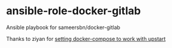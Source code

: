 # ansible-role-docker-gitlab
Ansible playbook for sameersbn/docker-gitlab

Thanks to ziyan for [setting docker-compose to work with upstart](https://github.com/docker/compose/issues/553)
